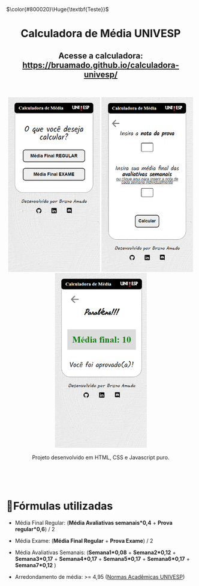 $\color{#800020}\Huge{\textbf{Teste}}$

<h1 align="center"> Calculadora de Média UNIVESP </h1>
<h2 align="center">Acesse a calculadora: <a href="https://bruamado.github.io/calculadora-univesp/">https://bruamado.github.io/calculadora-univesp/</a></h2>
<br>
<p align="center">
  <img src="./resources/pre-view1.png" width="245px" height="465px" />
  <img src="./resources/pre-view2.png" width="245px" height="465px" />
  <img src="./resources/pre-view3.png" width="245px" height="465px" />
</p>
<p align="center"> Projeto desenvolvido em HTML, CSS e Javascript puro.</p>
<br>
<br>
<br>


# 📖Fórmulas utilizadas

- Média Final Regular: (**Média Avaliativas semanais*0,4** + **Prova regular*0,6**) / 2

- Média Exame: (**Média Final Regular** + **Prova Exame**) / 2

- Média Avaliativas Semanais: (**Semana1*0,08** + **Semana2*0,12** + **Semana3*0,17** + **Semana4*0,17** + **Semana5*0,17** + **Semana6*0,17** + **Semana7*0,12** )

- Arredondamento de média: >= 4,95 (<a href="https://assets.univesp.br/portal-aluno/Normas_Academicas.pdf" target="_blank" rel="noopener noreferrer">Normas Acadêmicas UNIVESP</a>)
